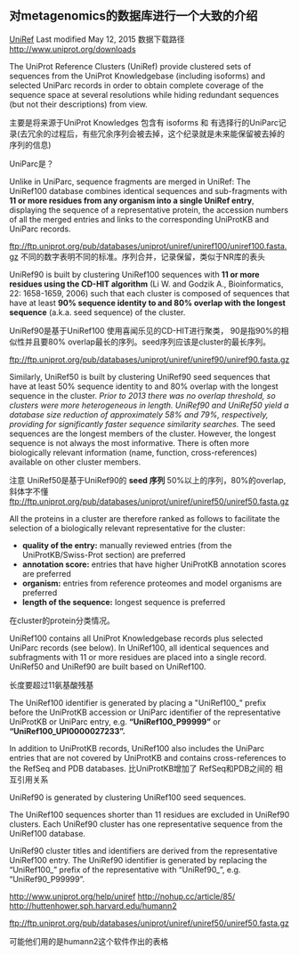 ## 对metagenomics的数据库进行一个大致的介绍


[UniRef](http://www.uniprot.org/help/uniref) Last modified May 12, 2015
数据下载路径
http://www.uniprot.org/downloads



>
The UniProt Reference Clusters (UniRef) provide clustered sets of sequences from the UniProt Knowledgebase (including isoforms) and selected UniParc records in order to obtain complete coverage of the sequence space at several resolutions while hiding redundant sequences (but not their descriptions) from view. 

主要是将来源于UniProt Knowledges 包含有 isoforms 和 有选择行的UniParc记录(去冗余的过程后，有些冗余序列会被去掉，这个纪录就是未来能保留被去掉的序列的信息)

UniParc是？

>

Unlike in UniParc, sequence fragments are merged in UniRef: The UniRef100 database combines identical sequences and sub-fragments with **11 or more residues from any organism into a single UniRef entry**, displaying the sequence of a representative protein, the accession numbers of all the merged entries and links to the corresponding UniProtKB and UniParc records.

ftp://ftp.uniprot.org/pub/databases/uniprot/uniref/uniref100/uniref100.fasta.gz
不同的数字表明不同的标准。序列合并，记录保留，类似于NR库的表头

>
UniRef90 is built by clustering UniRef100 sequences with **11 or more residues using the CD-HIT algorithm** (Li W. and Godzik A., Bioinformatics, 22: 1658-1659, 2006) such that each cluster is composed of sequences that have at least **90% sequence identity to and 80% overlap with the longest sequence** (a.k.a. seed sequence) of the cluster. 

UniRef90是基于UniRef100 使用喜闻乐见的CD-HIT进行聚类， 90是指90%的相似性并且要80% overlap最长的序列。seed序列应该是cluster的最长序列。

ftp://ftp.uniprot.org/pub/databases/uniprot/uniref/uniref90/uniref90.fasta.gz

>
Similarly, UniRef50 is built by clustering UniRef90 seed sequences that have at least 50% sequence identity to and 80% overlap with the longest sequence in the cluster. *Prior to 2013 there was no overlap threshold, so clusters were more heterogeneous in length. UniRef90 and UniRef50 yield a database size reduction of approximately 58% and 79%, respectively, providing for significantly faster sequence similarity searches.* The seed sequences are the longest members of the cluster. However, the longest sequence is not always the most informative. There is often more biologically relevant information (name, function, cross-references) available on other cluster members. 

注意 UniRef50是基于UniRef90的 **seed 序列**  50%以上的序列，80%的overlap,斜体字不懂
ftp://ftp.uniprot.org/pub/databases/uniprot/uniref/uniref50/uniref50.fasta.gz

>
All the proteins in a cluster are therefore ranked as follows to facilitate the selection of a biologically relevant representative for the cluster:
- **quality of the entry:** manually reviewed entries (from the UniProtKB/Swiss-Prot section) are preferred
- **annotation score:** entries that have higher UniProtKB annotation scores are preferred
- **organism:** entries from reference proteomes and model organisms are preferred
- **length of the sequence:** longest sequence is preferred

在cluster的protein分类情况。


UniRef100 contains all UniProt Knowledgebase records plus selected UniParc records (see below). In UniRef100, all identical sequences and subfragments with 11 or more residues are placed into a single record. UniRef50 and UniRef90 are built based on UniRef100.

长度要超过11氨基酸残基

The UniRef100 identifier is generated by placing a "UniRef100_" prefix before the UniProtKB accession or UniParc identifier of the representative UniProtKB or UniParc entry, e.g. **“UniRef100_P99999”** or **“UniRef100_UPI0000027233”.**

In addition to UniProtKB records, UniRef100 also includes the UniParc entries that are not covered by UniProtKB and contains cross-references to the RefSeq and PDB databases.
比UniProtKB增加了 RefSeq和PDB之间的 相互引用关系


UniRef90 is generated by clustering UniRef100 seed sequences.

The UniRef100 sequences shorter than 11 residues are excluded in UniRef90 clusters. Each UniRef90 cluster has one representative sequence from the UniRef100 database.

UniRef90 cluster titles and identifiers are derived from the representative UniRef100 entry. The UniRef90 identifier is generated by replacing the “UniRef100_” prefix of the representative with “UniRef90_”, e.g. “UniRef90_P99999”.



http://www.uniprot.org/help/uniref
http://nohup.cc/article/85/
http://huttenhower.sph.harvard.edu/humann2

ftp://ftp.uniprot.org/pub/databases/uniprot/uniref/uniref50/uniref50.fasta.gz


可能他们用的是humann2这个软件作出的表格



